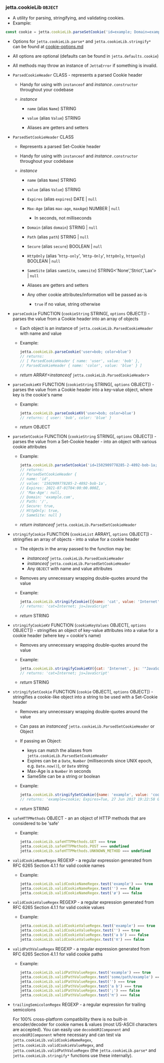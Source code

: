 ### jetta.cookieLib `OBJECT`
  - A utility for parsing, stringifying, and validating cookies.
  - Example:
  ```js
  const cookie = jetta.cookieLib.parseSetCookie('id=example; Domain=example.com; Secure; SameSite')
  ```

  - Options for `jetta.cookieLib.parse*` and `jetta.cookieLib.stringify*` can be found at [cookie-options.md](cookie-options.md)
  - All options are optional (defaults can be found in `jetta.defaults.cookie`)
  - All methods may throw an instance of `JettaError` if something is invalid.

  - `ParsedCookieHeader` CLASS - represents a parsed Cookie header
    - Handy for using with `instanceof` and *instance*`.constructor` throughout your codebase

    - _instance_
      - `name` (alias `Name`) STRING
      - `value` (alias `Value`) STRING

      - Aliases are getters and setters
  - `ParsedSetCookieHeader` CLASS
    - Represents a parsed Set-Cookie header
    - Handy for using with `instanceof` and *instance*`.constructor` throughout your codebase

    - _instance_
      - `name` (alias `Name`) STRING
      - `value` (alias `Value`) STRING
      - `Expires` (alias `expires`) DATE | `null`
      - `Max-Age` (alias `max-age`, `maxAge`) NUMBER | `null`
        - In seconds, not milliseconds
      - `Domain` (alias `domain`) STRING | `null`
      - `Path` (alias `path`) STRING | `null`
      - `Secure` (alias `secure`) BOOLEAN | `null`
      - `HttpOnly` (alias '`http-only`', '`Http-Only`', `httpOnly`, `httponly`) BOOLEAN | `null`
      - `SameSite` (alias `sameSite`, `samesite`) STRING<'None','Strict','Lax'> | `null`

      - Aliases are getters and setters
      - Any other cookie attributes/information will be passed as-is
        - `true` if no value, string otherwise

  - `parseCookie` FUNCTION (`cookieString` STRING[, `options` OBJECT]) - parses the value from a Cookie header into an array of objects
    - Each object is an instance of `jetta.cookieLib.ParsedCookieHeader` with name and value
    - Example:
      ```js
      jetta.cookieLib.parseCookie('user=bob; color=blue')
      // returns:
      // [ ParsedCookieHeader { name: 'user', value: 'bob' },
      // ParsedCookieHeader { name: 'color', value: 'blue' } ]
      ```

    - _return_ ARRAY<_instanceof_ `jetta.cookieLib.ParsedCookieHeader`>
  - `parseCookieKV` FUNCTION (`cookieString` STRING[, `options` OBJECT]) - parses the value from a Cookie header into a key-value object, where key is the cookie's name
    - Example:
      ```js
      jetta.cookieLib.parseCookieKV('user=bob; color=blue')
      // returns: { user: 'bob', color: 'blue' }
      ```

    - _return_ OBJECT
  - `parseSetCookie` FUNCTION (`cookieString` STRING[, `options` OBJECT]) - parses the value from a Set-Cookie header - into an object with various cookie attributes
    - Example:
      ```js
      jetta.cookieLib.parseSetCookie('id=1502909778285-2-4892-bob-1a; expires=Thu, 01 Jul 2021 04:00:00 GMT; path=/; domain=.example.com; HttpOnly; Secure')
      // returns:
      // ParsedSetCookieHeader {
      // name: 'id',
      // value: '1502909778285-2-4892-bob-1a',
      // Expires: 2021-07-01T04:00:00.000Z,
      // 'Max-Age': null,
      // Domain: 'example.com',
      // Path: '/',
      // Secure: true,
      // HttpOnly: true,
      // SameSite: null }
      ```

    - _return_ _instanceof_ `jetta.cookieLib.ParsedSetCookieHeader`
  - `stringifyCookie` FUNCTION (`cookieList` ARRAY<OBJECT>[, `options` OBJECT]) - stringifies an array of objects - into a value for a cookie header
    - The objects in the array passed to the function may be:
      - _instanceof_ `jetta.cookieLib.ParsedCookieHeader`
      - _instanceof_ `jetta.cookieLib.ParsedSetCookieHeader`
      - Any `OBJECT` with name and value attributes
    - Removes any unnecessary wrapping double-quotes around the value
    - Example:
      ```js
      jetta.cookieLib.stringifyCookie([{name: 'cat', value: 'Internet'}, {name: 'js', value: '"JavaScript"'}])
      // returns: 'cat=Internet; js=JavaScript'
      ```

     - _return_ STRING
  - `stringifyCookieKV` FUNCTION (`cookieKeyValues` OBJECT[, `options` OBJECT]) - stringifies an object of key-value attributes into a value for a cookie header (where key = cookie's name)
    - Removes any unnecessary wrapping double-quotes around the value
    - Example:
      ```js
      jetta.cookieLib.stringifyCookieKV({cat: 'Internet', js: '"JavaScript"'})
      // returns: 'cat=Internet; js=JavaScript'
      ```

    - _return_ STRING
  - `stringifySetCookie` FUNCTION (`cookie` OBJECT[, `options` OBJECT]) - stringifies a cookie-like object into a string to be used with a Set-Cookie header
    - Removes any unnecessary wrapping double-quotes around the value
    - Can pass an _instanceof_ `jetta.cookieLib.ParsedSetCookieHeader` or Object
    - If passing an Object:
      - keys can match the aliases from `jetta.cookieLib.ParsedSetCookieHeader`
      - Expires can be a `Date`, `Number` (milliseconds since UNIX epoch, e.g. `Date.now()`), or `Date` string
      - Max-Age is a `Number` in seconds
      - SameSite can be a string or boolean
    - Example:
      ```js
      jetta.cookieLib.stringifySetCookie({name: 'example', value: 'cookie', Expires: new Date(1498591378533)})
      // returns: 'example=cookie; Expires=Tue, 27 Jun 2017 19:22:58 GMT'
      ```

    - _return_ STRING
  - `safeHTTPMethods` OBJECT - an an object of HTTP methods that are considered to be 'safe'
    - Example:
      ```js
      jetta.cookieLib.safeHTTPMethods.GET === true
      jetta.cookieLib.safeHTTPMethods.POST === undefined
      jetta.cookieLib.safeHTTPMethods.UNKNOWN_METHOD === undefined
      ```
  - `validCookieNameRegex` REGEXP - a regular expression generated from RFC 6265 Section 4.1.1 for valid cookie names
    - Example:
      ```js
      jetta.cookieLib.validCookieNameRegex.test('example') === true
      jetta.cookieLib.validCookieNameRegex.test('') === false
      jetta.cookieLib.validCookieNameRegex.test('ø') === false
      ```
  - `validCookieValueRegex` REGEXP - a regular expression generated from RFC 6265 Section 4.1.1 for valid cookie values
    - Example:
      ```js
      jetta.cookieLib.validCookieValueRegex.test('example') === true
      jetta.cookieLib.validCookieValueRegex.test('') === true
      jetta.cookieLib.validCookieValueRegex.test('a b') === false
      jetta.cookieLib.validCookieValueRegex.test('π') === false
      ```
  - `validPathValueRegex` REGEXP - a regular expression generated from RFC 6265 Section 4.1.1 for valid cookie paths
    - Example:
      ```js
      jetta.cookieLib.validPathValueRegex.test('example') === true
      jetta.cookieLib.validPathValueRegex.test('some/path/example') === true
      jetta.cookieLib.validPathValueRegex.test('') === true
      jetta.cookieLib.validPathValueRegex.test('a b') === true
      jetta.cookieLib.validPathValueRegex.test(';') === false
      jetta.cookieLib.validPathValueRegex.test('π') === false
      ```
  - `trailingSemicolonRegex` REGEXP - a regular expression for trailing semicolons

  For 100% cross-platform compatibility there is no built-in encoder/decoder for cookie names & values (most US-ASCII characters are accepted). You can easily use `decodeURIComponent` and `encodeURIComponent` where necessary and can test via `jetta.cookieLib.validCookieNameRegex`, `jetta.cookieLib.validCookieValueRegex`, and `jetta.cookieLib.validPathValueRegex` (the `jetta.cookieLib.parse*` and `jetta.cookieLib.stringify*` functions use these internally).
